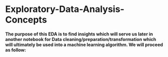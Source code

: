 # Exploratory-Data-Analysis-Concepts

#### The purpose of this EDA is to find insights which will serve us later in another notebook for Data cleaning/preparation/transformation which will ultimately be used into a machine learning algorithm. We will proceed as follow:

